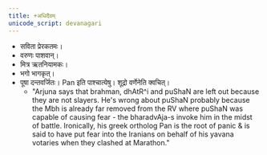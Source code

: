 ```yaml
---
title: +अधिदैवम्
unicode_script: devanagari
---
```



- सविता प्रेरकतमः। 
- वरुणः पाशवान्।
- मित्र ऋतनियामकः।
- भगो भागकृत्।
- पूषा दन्तवर्जितः। Pan इति पाश्चात्येषु। शूद्रो वर्णेनेति क्वचित्।
  - "Arjuna says that brahman, dhAtR^i and puShaN are left out because they are not slayers. He's wrong about puShaN probably because the Mbh is already far removed from the RV where puShaN was capable of causing fear - the bharadvAja-s invoke him in the midst of battle. Ironically, his greek ortholog Pan is the root of panic & is said to have put fear into the Iranians on behalf of his yavana votaries when they clashed at Marathon."